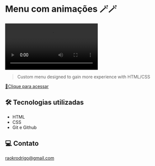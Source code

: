 # Menu com animações 🪄🪄

![preview](./github/preview.mp4)

> Custom menu designed to gain more experience with HTML/CSS


[🔗Clique para acessar](https://rodkunz.github.io/custom-menu/)

## 🛠 Tecnologias utilizadas

- HTML
- CSS
- Git e Github

## 💻 Contato

raokrodrigo@gmail.com